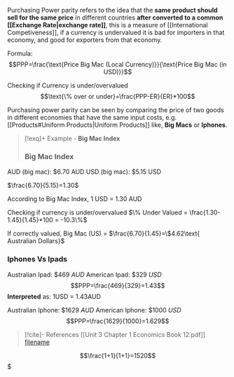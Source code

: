 Purchasing Power parity refers to the idea that the **same product should sell for the same price** in different countries **after converted to a common [[Exchange Rate|exchange rate]]**, this is a measure of [[International Competiveness]], if a currency is undervalued it is bad for importers in that economy, and good for exporters from that economy.

Formula:
$$PPP=\frac{\text{Price Big Mac (Local Currency)}}{\text{Price Big Mac (in USD)}}$$

Checking if Currency is under/overvalued
$$\text{\% over or under}=\frac{PPP-ER}{ER}*100$$

Purchasing power parity can be seen by comparing the price of two goods in different economies that have the same input costs, e.g. [[Products#Uniform Products|Uniform Products]] like, **Big Macs** or **Iphones**.


>[!exq]+ Example - **Big Mac Index**
>### Big Mac Index
>
AUD (big mac): $6.70 AUD
USD (big mac): $5.15 USD
>
 $\frac{6.70}{5.15}=1.30$
>
According to Big Mac Index, 1 USD = 1.30 AUD
>
Checking if currency is under/overvalued
$\% Under Valued = \frac{1.30-1.45}{1.45}*100 = -10.3\%$
>
If correctly valued, Big Mac (US) = $\frac{6.70}{1.45}=\$4.62\text{ Australian Dollars}$

### Iphones Vs Ipads
Australian Ipad: $469 *AUD*
American Ipad: $329 *USD*
$$PPP=\frac{469}{329}=1.43$$
**Interpreted** as: 1USD = 1.43AUD

Australian Iphone: $1629 *AUD*
American Iphone: $1000 *USD*
$$PPP=\frac{1629}{1000}=1.629$$

>[!cite]- References
>[[Unit 3 Chapter 1 Economics Book 12.pdf]]
>[filename](file:///<absolute-path>)



$$\frac{1+1}{1+1}=1520$$$